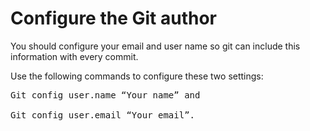 # Configure the Git author

You should configure your email and user name so git can include this information with every commit.

Use the following commands to configure these two settings:

<pre>Git config user.name “Your name” and

Git config user.email “Your email”.</pre>